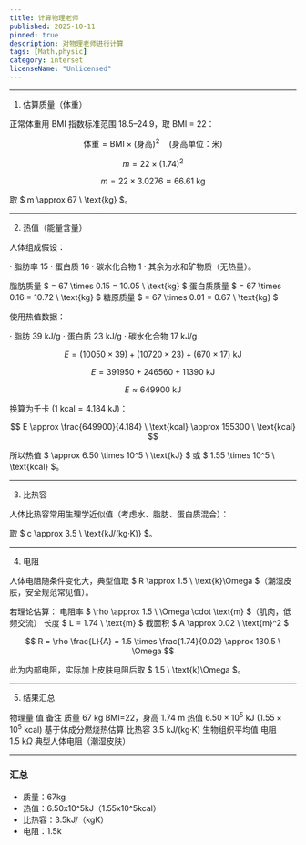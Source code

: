 ```yaml
---
title: 计算物理老师
published: 2025-10-11
pinned: true
description: 对物理老师进行计算
tags: [Math,physic]
category: interset
licenseName: "Unlicensed"
---
```




---

1. 估算质量（体重）

正常体重用 BMI 指数标准范围 18.5–24.9，取 BMI = 22：

$$ \text{体重} = \text{BMI} \times (\text{身高})^2 \quad (\text{身高单位：米}) $$

$$ m = 22 \times (1.74)^2 $$

$$ m = 22 \times 3.0276 \approx 66.61 \ \text{kg} $$

取 $ m \approx 67 \ \text{kg} $。

---

2. 热值（能量含量）

人体组成假设：

· 脂肪率 $15%$
· 蛋白质 $16%$
· 碳水化合物 $1%$
· 其余为水和矿物质（无热量）。

脂肪质量 $ = 67 \times 0.15 = 10.05 \ \text{kg} $
蛋白质质量 $ = 67 \times 0.16 = 10.72 \ \text{kg} $
糖原质量 $ = 67 \times 0.01 = 0.67 \ \text{kg} $

使用热值数据：

· 脂肪 $39 \ \text{kJ/g}$
· 蛋白质 $23 \ \text{kJ/g}$
· 碳水化合物 $17 \ \text{kJ/g}$

$$ E = (10050 \times 39) + (10720 \times 23) + (670 \times 17) \ \text{kJ} $$

$$ E = 391950 + 246560 + 11390 \ \text{kJ} $$

$$ E \approx 649900 \ \text{kJ} $$

换算为千卡 ($1 \ \text{kcal} = 4.184 \ \text{kJ}$)：

$$ E \approx \frac{649900}{4.184} \ \text{kcal} \approx 155300 \ \text{kcal} $$

所以热值 $ \approx 6.50 \times 10^5 \ \text{kJ} $ 或 $ 1.55 \times 10^5 \ \text{kcal} $。

---

3. 比热容

人体比热容常用生理学近似值（考虑水、脂肪、蛋白质混合）：

取 $ c \approx 3.5 \ \text{kJ/(kg·K)} $。

---

4. 电阻

人体电阻随条件变化大，典型值取 $ R \approx 1.5 \ \text{k}\Omega $（潮湿皮肤，安全规范常见值）。

若理论估算：
电阻率 $ \rho \approx 1.5 \ \Omega \cdot \text{m} $（肌肉，低频交流）
长度 $ L = 1.74 \ \text{m} $
截面积 $ A \approx 0.02 \ \text{m}^2 $

$$ R = \rho \frac{L}{A} = 1.5 \times \frac{1.74}{0.02} \approx 130.5 \ \Omega $$

此为内部电阻，实际加上皮肤电阻后取 $ 1.5 \ \text{k}\Omega $。

---

5. 结果汇总

物理量 值 备注
质量 $67 \ \text{kg}$ BMI=22，身高 $1.74 \ \text{m}$
热值 $6.50 \times 10^5 \ \text{kJ}$ ($1.55 \times 10^5 \ \text{kcal}$) 基于体成分燃烧热估算
比热容 $3.5 \ \text{kJ/(kg·K)}$ 生物组织平均值
电阻 $1.5 \ \text{k}\Omega$ 典型人体电阻（潮湿皮肤）

---

### 汇总
- 质量：67kg
- 热值：6.50x10^5kJ（1.55x10^5kcal）
- 比热容：3.5kJ/（kgK）
- 电阻：1.5k


